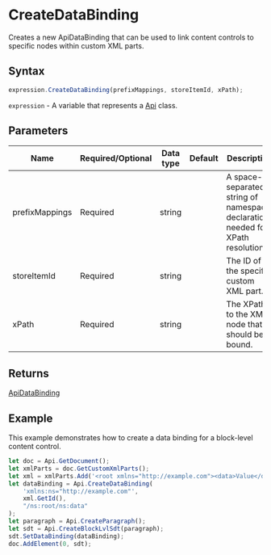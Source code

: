 # CreateDataBinding

Creates a new ApiDataBinding that can be used to link content controls to specific nodes within custom XML parts.

## Syntax

```javascript
expression.CreateDataBinding(prefixMappings, storeItemId, xPath);
```

`expression` - A variable that represents a [Api](../Api.md) class.

## Parameters

| **Name** | **Required/Optional** | **Data type** | **Default** | **Description** |
| ------------- | ------------- | ------------- | ------------- | ------------- |
prefixMappings | Required | string |  | A space-separated string of namespace declarations needed for XPath resolution. |
storeItemId | Required | string |  | The ID of the specific custom XML part. |
xPath | Required | string |  | The XPath to the XML node that should be bound. |

## Returns

[ApiDataBinding](../../ApiDataBinding/ApiDataBinding.md)

## Example

This example demonstrates how to create a data binding for a block-level content control.

```javascript editor-docx
let doc = Api.GetDocument();
let xmlParts = doc.GetCustomXmlParts();
let xml = xmlParts.Add('<root xmlns="http://example.com"><data>Value</data></root>');
let dataBinding = Api.CreateDataBinding(
    'xmlns:ns="http://example.com"',
    xml.GetId(),
    "/ns:root/ns:data"
);
let paragraph = Api.CreateParagraph();
let sdt = Api.CreateBlockLvlSdt(paragraph);
sdt.SetDataBinding(dataBinding);
doc.AddElement(0, sdt);
```
